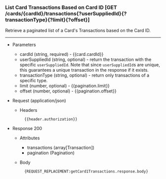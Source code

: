 ### List Card Transactions Based on Card ID [GET /cards/{cardId}/transactions{?userSuppliedId}{?transactionType}{?limit}{?offset}]
Retrieve a paginated list of a Card's Transactions based on the Card ID.

---
+ Parameters
    + cardId (string, required) - {{card.cardId}}
    + userSuppliedId (string, optional) - return the transaction with the specific `userSuppliedId`. Note that since `userSuppliedId`s are unique, this guarantees a unique transaction in the response if it exists.
    + transactionType (string, optional) - return only transactions of a specific type.
    + limit (number, optional) - {{pagination.limit}}
    + offset (number, optional) - {{pagination.offset}}
    
+ Request (application/json)
    + Headers
    
            {{header.authorization}}
    
+ Response 200
    + Attributes
        + transactions (array[Transaction])
        + pagination (Pagination)

    + Body
            
            {REQUEST_REPLACEMENT:getCard1Transactions.response.body}